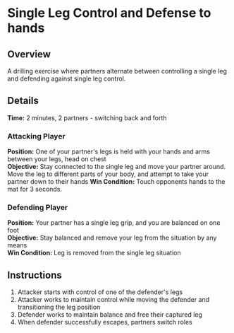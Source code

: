 # Single Leg Control and Defense to hands

## Overview
A drilling exercise where partners alternate between controlling a single leg and defending against single leg control.

## Details
**Time:** 2 minutes, 2 partners - switching back and forth

### Attacking Player
**Position:** One of your partner's legs is held with your hands and arms between your legs, head on chest  
**Objective:** Stay connected to the single leg and move your partner around. Move the leg to different parts of your body, and attempt to take your partner down to their hands 
**Win Condition:** Touch opponents hands to the mat for 3 seconds.

### Defending Player
**Position:** Your partner has a single leg grip, and you are balanced on one foot  
**Objective:** Stay balanced and remove your leg from the situation by any means  
**Win Condition:** Leg is removed from the single leg situation

## Instructions
1. Attacker starts with control of one of the defender's legs
2. Attacker works to maintain control while moving the defender and transitioning the leg position
3. Defender works to maintain balance and free their captured leg
4. When defender successfully escapes, partners switch roles

